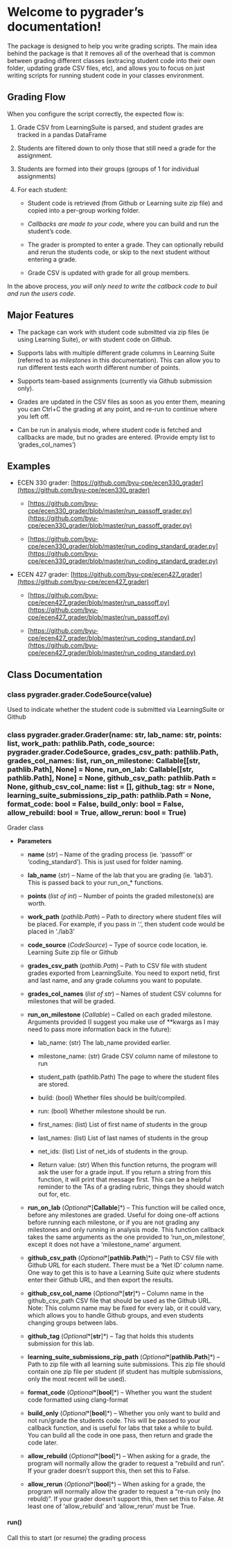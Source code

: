 # Welcome to pygrader’s documentation!

The package is designed to help you write grading scripts.  The main idea behind the package is that it removes all of the overhead that is common between grading different classes (extracing student code into their own folder, updating grade CSV files, etc), and allows you to focus on just writing scripts for running student code in your classes environment.

## Grading Flow

When you configure the script correctly, the expected flow is:


1. Grade CSV from LearningSuite is parsed, and student grades are tracked in a pandas DataFrame


2. Students are filtered down to only those that still need a grade for the assignment.


3. Students are formed into their groups (groups of 1 for individual assignments)


4. For each student:


    * Student code is retrieved (from Github or Learning suite zip file) and copied into a per-group working folder.


    * *Callbacks are made to your code*, where you can build and run the student’s code.


    * The grader is prompted to enter a grade.  They can optionally rebuild and rerun the students code, or skip to the next student without entering a grade.


    * Grade CSV is updated with grade for all group members.

In the above process, *you will only need to write the callback code to buil and run the users code*.

## Major Features


* The package can work with student code submitted via zip files (ie using Learning Suite), *or* with student code on Github.


* Supports labs with multiple different grade columns in Learning Suite (referred to as *milestones* in this documentation).  This can allow you to run different tests each worth different number of points.


* Supports team-based assignments (currently via Github submission only).


* Grades are updated in the CSV files as soon as you enter them, meaning you can Ctrl+C the grading at any point, and re-run to continue where you left off.


* Can be run in analysis mode, where student code is fetched and callbacks are made, but no grades are entered. (Provide empty list to ‘grades_col_names’)

## Examples


* ECEN 330 grader: [https://github.com/byu-cpe/ecen330_grader](https://github.com/byu-cpe/ecen330_grader)


    * [https://github.com/byu-cpe/ecen330_grader/blob/master/run_passoff_grader.py](https://github.com/byu-cpe/ecen330_grader/blob/master/run_passoff_grader.py)


    * [https://github.com/byu-cpe/ecen330_grader/blob/master/run_coding_standard_grader.py](https://github.com/byu-cpe/ecen330_grader/blob/master/run_coding_standard_grader.py)


* ECEN 427 grader: [https://github.com/byu-cpe/ecen427_grader](https://github.com/byu-cpe/ecen427_grader)


    * [https://github.com/byu-cpe/ecen427_grader/blob/master/run_passoff.py](https://github.com/byu-cpe/ecen427_grader/blob/master/run_passoff.py)


    * [https://github.com/byu-cpe/ecen427_grader/blob/master/run_coding_standard.py](https://github.com/byu-cpe/ecen427_grader/blob/master/run_coding_standard.py)

## Class Documentation


### class pygrader.grader.CodeSource(value)
Used to indicate whether the student code is submitted via LearningSuite or Github


### class pygrader.grader.Grader(name: str, lab_name: str, points: list, work_path: pathlib.Path, code_source: pygrader.grader.CodeSource, grades_csv_path: pathlib.Path, grades_col_names: list, run_on_milestone: Callable[[str, pathlib.Path], None] = None, run_on_lab: Callable[[str, pathlib.Path], None] = None, github_csv_path: pathlib.Path = None, github_csv_col_name: list = [], github_tag: str = None, learning_suite_submissions_zip_path: pathlib.Path = None, format_code: bool = False, build_only: bool = False, allow_rebuild: bool = True, allow_rerun: bool = True)
Grader class


* **Parameters**

    
    * **name** (*str*) – Name of the grading process (ie. ‘passoff’ or ‘coding_standard’).  This is just used for folder naming.


    * **lab_name** (*str*) – Name of the lab that you are grading (ie. ‘lab3’).  This is passed back to your run_on_\* functions.


    * **points** (*list of int*) – Number of points the graded milestone(s) are worth.


    * **work_path** (*pathlib.Path*) – Path to directory where student files will be placed.  For example, if you pass in ‘.’, then student code would be placed in ‘./lab3’


    * **code_source** (*CodeSource*) – Type of source code location, ie. Learning Suite zip file or Github


    * **grades_csv_path** (*pathlib.Path*) – Path to CSV file with student grades exported from LearningSuite.  You need to export netid, first and last name, and any grade columns you want to populate.


    * **grades_col_names** (*list of str*) – Names of student CSV columns for milestones that will be graded.


    * **run_on_milestone** (*Callable*) – Called on each graded milestone.  Arguments provided (I suggest you make use of \*\*kwargs as I may need to pass more information back in the future):


        * lab_name: (str) The lab_name provided earlier.


        * milestone_name: (str) Grade CSV column name of milestone to run


        * student_path (pathlib.Path)  The page to where the student files are stored.


        * build: (bool) Whether files should be built/compiled.


        * run: (bool) Whether milestone should be run.


        * first_names: (list) List of first name of students in the group


        * last_names: (list) List of last names of students in the group


        * net_ids: (list) List of net_ids of students in the group.


        * Return value: (str)
    When this function returns, the program will ask the user for a grade input.  If you return a string from this function, it will print that message first.  This can be a helpful reminder to the TAs of a grading rubric, things they should watch out for, etc.



    * **run_on_lab** (*Optional**[**Callable**]*) – This function will be called once, before any milestones are graded.  Useful for doing one-off actions before running each milestone, or if you are not grading any milestones and only running in analysis mode. This function callback takes the same arguments as the one provided to ‘run_on_milestone’, except it does not have a ‘milestone_name’ argument.


    * **github_csv_path** (*Optional**[**pathlib.Path**]*) – Path to CSV file with Github URL for each student.  There must be a ‘Net ID’ column name.  One way to get this is to have a Learning Suite quiz where students enter their Github URL, and then export the results.


    * **github_csv_col_name** (*Optional**[**str**]*) – Column name in the github_csv_path CSV file that should be used as the Github URL.  Note: This column name may be fixed for every lab, or it could vary, which allows you to handle Github groups, and even students changing groups between labs.


    * **github_tag** (*Optional**[**str**]*) – Tag that holds this students submission for this lab.


    * **learning_suite_submissions_zip_path** (*Optional**[**pathlib.Path**]*) – Path to zip file with all learning suite submissions.  This zip file should contain one zip file per student (if student has multiple submissions, only the most recent will be used).


    * **format_code** (*Optional**[**bool**]*) – Whether you want the student code formatted using clang-format


    * **build_only** (*Optional**[**bool**]*) – Whether you only want to build and not run/grade the students code.  This will be passed to your callback function, and is useful for labs that take a while to build.  You can build all the code in one pass, then return and grade the code later.


    * **allow_rebuild** (*Optional**[**bool**]*) – When asking for a grade, the program will normally allow the grader to request a “rebuild and run”.  If your grader doesn’t support this, then set this to False.


    * **allow_rerun** (*Optional**[**bool**]*) – When asking for a grade, the program will normally allow the grader to request a “re-run only (no rebuld)”. If your grader doesn’t support this, then set this to False.  At least one of ‘allow_rebuild’ and ‘allow_rerun’ must be True.



#### run()
Call this to start (or resume) the grading process
